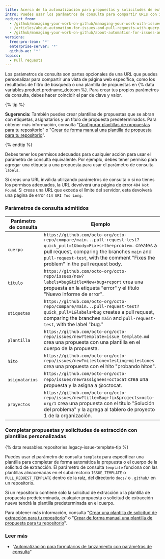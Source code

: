 ```yaml
---
title: Acerca de la automatización para propuestas y solicitudes de extracción con parámetros de consulta
intro: Puedes usar los parámetros de consulta para compartir URLs con información personalizada.
redirect_from:
  - /github/managing-your-work-on-github/managing-your-work-with-issues-and-pull-requests/about-automation-for-issues-and-pull-requests-with-query-parameters
  - /articles/about-automation-for-issues-and-pull-requests-with-query-parameters
  - /github/managing-your-work-on-github/about-automation-for-issues-and-pull-requests-with-query-parameters
versions:
  free-pro-team: '*'
  enterprise-server: '*'
  github-ae: '*'
topics:
  - Pull requests
---
```

  Los parámetros de consulta son partes opcionales de una URL que puedes personalizar para compartir una vista de página web específica, como los resultados de filtro de búsqueda o una plantilla de propuestas en {% data variables.product.prodname_dotcom %}. Para crear tus propios parámetros de consulta, debes hacer coincidir el par de clave y valor.

{% tip %}

**Sugerencia:** También puedes crear plantillas de propuestas que se abran con etiquetas, asignatarios y un título de propuesta predeterminados. Para obtener más información, consulta "[Configurar plantillas de propuestas para tu repositorio](/articles/configuring-issue-templates-for-your-repository)" o "[Crear de forma manual una plantilla de propuesta para tu repositorio](/articles/manually-creating-a-single-issue-template-for-your-repository)".

{% endtip %}

Debes tener los permisos adecuados para cualquier acción para usar el parámetro de consulta equivalente. Por ejemplo, debes tener permiso para agregar una etiqueta a una propuesta para usar el parámetro de consulta `labels`.

Si creas una URL inválida utilizando parámetros de consulta o si no tienes los permisos adecuados, la URL devolverá una página de error `404 Not Found`. Si creas una URL que exceda el límite del servidor, esta devolverá una página de error `414 URI Too Long`.

### Parámetros de consulta admitidos

| Parámetro de consulta | Ejemplo                                                                                                                                                                                                                                                         |
| --------------------- | --------------------------------------------------------------------------------------------------------------------------------------------------------------------------------------------------------------------------------------------------------------- |
| `cuerpo`              | `https://github.com/octo-org/octo-repo/compare/main...pull-request-test?quick_pull=1&body=Fixes+the+problem.` creates a pull request, comparing the branches `main` and `pull-request-test`, with the comment "Fixes the problem" in the pull request body. |
| `título`              | `https://github.com/octo-org/octo-repo/issues/new?labels=bug&title=New+bug+report` crea una propuesta en la etiqueta "error" y el título "Nuevo informe de error".                                                                                          |
| `etiquetas`           | `https://github.com/octo-org/octo-repo/compare/main...pull-request-test?quick_pull=1&labels=bug` creates a pull request, comparing the branches `main` and `pull-request-test`, with the label "bug."                                                       |
| `plantilla`           | `https://github.com/octo-org/octo-repo/issues/new?template=issue_template.md` crea una propuesta con una plantilla en el cuerpo de la propuesta.                                                                                                                |
| `hito`                | `https://github.com/octo-org/octo-repo/issues/new?milestone=testing+milestones` crea una propuesta con el hito "probando hitos".                                                                                                                                |
| `asignatarios`        | `https://github.com/octo-org/octo-repo/issues/new?assignees=octocat` crea una propuesta y la asigna a @octocat.                                                                                                                                                 |
| `proyectos`           | `https://github.com/octo-org/octo-repo/issues/new?title=Bug+fix&projects=octo-org/1` crea una propuesta con el título "Solución del problema" y la agrega al tablero de proyecto 1 de la organización.                                                      |

### Completar propuestas y solicitudes de extracción con plantillas personalizadas

{% data reusables.repositories.legacy-issue-template-tip %}

Puedes usar el parámetro de consulta `template` para especificar una plantilla para completar de forma automática la propuesta o el cuerpo de la solicitud de extracción. El parámetro de consulta `template` funciona con las plantillas almacenadas en el subdirectorio `ISSUE_TEMPLATE` o `PULL_REQUEST_TEMPLATE` dentro de la raíz, del directorio `docs/` o `.github/` en un repositorio.

Si un repositorio contiene solo la solicitud de extracción o la plantilla de propuesta predeterminada, cualquier propuesta o solicitud de extracción nueva tendrá la plantilla predeterminada en el cuerpo.

Para obtener más información, consulta "[Crear una plantilla de solicitud de extracción para tu repositorio](/articles/creating-a-pull-request-template-for-your-repository)" o "[Crear de forma manual una plantilla de propuesta para tu repositorio](/articles/manually-creating-a-single-issue-template-for-your-repository)".

### Leer más

- "[Automatización para formularios de lanzamiento con parámetros de consulta](/articles/automation-for-release-forms-with-query-parameters)"

